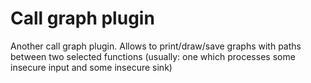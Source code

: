 # Call graph plugin

Another call graph plugin.
Allows to print/draw/save graphs with paths between two selected functions (usually: one which processes some insecure input and some insecure sink)

